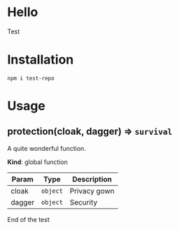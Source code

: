 # Hello

Test

# Installation

```
npm i test-repo
```

# Usage

<a name="protection"></a>

## protection(cloak, dagger) ⇒ <code>survival</code>
A quite wonderful function.

**Kind**: global function  

| Param | Type | Description |
| --- | --- | --- |
| cloak | <code>object</code> | Privacy gown |
| dagger | <code>object</code> | Security |

End of the test